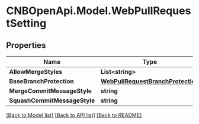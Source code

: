 # CNBOpenApi.Model.WebPullRequestSetting

## Properties

Name | Type | Description | Notes
------------ | ------------- | ------------- | -------------
**AllowMergeStyles** | **List&lt;string&gt;** |  | [optional] 
**BaseBranchProtection** | [**WebPullRequestBranchProtection**](WebPullRequestBranchProtection.md) |  | [optional] 
**MergeCommitMessageStyle** | **string** |  | [optional] 
**SquashCommitMessageStyle** | **string** |  | [optional] 

[[Back to Model list]](../../README.md#documentation-for-models) [[Back to API list]](../../README.md#documentation-for-api-endpoints) [[Back to README]](../../README.md)

